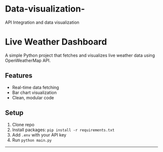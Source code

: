 # Data-visualization-
API Integration and data visualization 
# Live Weather Dashboard

A simple Python project that fetches and visualizes live weather data using OpenWeatherMap API.

## Features
- Real-time data fetching
- Bar chart visualization
- Clean, modular code

## Setup
1. Clone repo
2. Install packages: `pip install -r requirements.txt`
3. Add `.env` with your API key
4. Run `python main.py`

---
